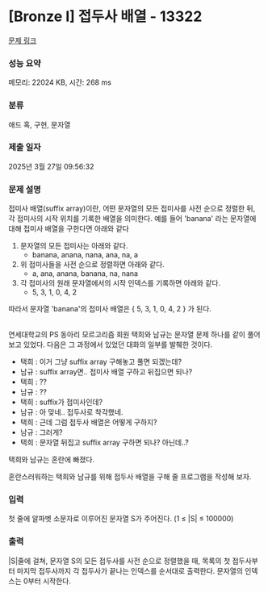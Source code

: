 # [Bronze I] 접두사 배열 - 13322 

[문제 링크](https://www.acmicpc.net/problem/13322) 

### 성능 요약

메모리: 22024 KB, 시간: 268 ms

### 분류

애드 혹, 구현, 문자열

### 제출 일자

2025년 3월 27일 09:56:32

### 문제 설명

<p>접미사 배열(suffix array)이란, 어떤 문자열의 모든 접미사를 사전 순으로 정렬한 뒤, 각 접미사의 시작 위치를 기록한 배열을 의미한다. 예를 들어 'banana' 라는 문자열에 대해 접미사 배열을 구한다면 아래와 같다</p>

<ol>
	<li>문자열의 모든 접미사는 아래와 같다.
	<ul>
		<li>banana, anana, nana, ana, na, a</li>
	</ul>
	</li>
	<li>위 접미사들을 사전 순으로 정렬하면 아래와 같다.
	<ul>
		<li>a, ana, anana, banana, na, nana</li>
	</ul>
	</li>
	<li>각 접미사의 원래 문자열에서의 시작 인덱스를 기록하면 아래와 같다.
	<ul>
		<li>5, 3, 1, 0, 4, 2</li>
	</ul>
	</li>
</ol>

<p>따라서 문자열 'banana'의 접미사 배열은 { 5, 3, 1, 0, 4, 2 } 가 된다.</p>

<p><br>
연세대학교의 PS 동아리 모르고리즘 회원 택희와 남규는 문자열 문제 하나를 같이 풀어보고 있었다. 다음은 그 과정에서 있었던 대화의 일부를 발췌한 것이다.</p>

<ul>
	<li>택희 : 이거 그냥 suffix array 구해놓고 풀면 되겠는데?</li>
	<li>남규 : suffix array면.. 접미사 배열 구하고 뒤집으면 되나?</li>
	<li>택희 : ??</li>
	<li>남규 : ??</li>
	<li>택희 : suffix가 접미사인데?</li>
	<li>남규 : 아 맞네.. 접두사로 착각했네.</li>
	<li>택희 : 근데 그럼 접두사 배열은 어떻게 구하지?</li>
	<li>남규 : 그러게?</li>
	<li>택희 : 문자열 뒤집고 suffix array 구하면 되나? 아닌데..?</li>
</ul>

<p>택희와 남규는 혼란에 빠졌다.</p>

<p>혼란스러워하는 택희와 남규를 위해 접두사 배열을 구해 줄 프로그램을 작성해 보자.</p>

### 입력 

 <p>첫 줄에 알파벳 소문자로 이루어진 문자열 S가 주어진다. (1 ≤ |S| ≤ 100000)</p>

### 출력 

 <p>|S|줄에 걸쳐, 문자열 S의 모든 접두사를 사전 순으로 정렬했을 때, 목록의 첫 접두사부터 마지막 접두사까지 각 접두사가 끝나는 인덱스를 순서대로 출력한다. 문자열의 인덱스는 0부터 시작한다.</p>

